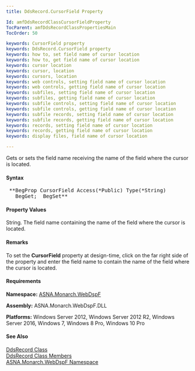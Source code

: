 ```yaml
---
title: DdsRecord.CursorField Property

Id: amfDdsRecordClassCursorFieldProperty
TocParent: amfDdsRecordClassPropertiesMain
TocOrder: 50

keywords: CursorField property
keywords: DdsRecord.CursorField property
keywords: how to, set field name of cursor location
keywords: how to, get field name of cursor location
keywords: cursor location
keywords: cursor, location
keywords: cursors, location
keywords: web controls, setting field name of cursor location
keywords: web controls, getting field name of cursor location
keywords: subfiles, setting field name of cursor location
keywords: subfiles, getting field name of cursor location
keywords: subfile controls, setting field name of cursor location
keywords: subfile controls, getting field name of cursor location
keywords: subfile records, setting field name of cursor location
keywords: subfile records, getting field name of cursor location
keywords: records, setting field name of cursor location
keywords: records, getting field name of cursor location
keywords: display files, field name of cursor location

---
```


Gets or sets the field name receiving the name of the field where the cursor is located.

#### Syntax
<pre class="prettyprint"> **BegProp CursorField Access(*Public) Type(*String)
   BegGet;  BegSet** </pre>

#### Property Values
String. The field name containing the name of the field where the cursor is located.

#### Remarks
To set the **CursorField** property at design-time, click on the far right side of the property and enter the field name to contain the name of the field where the cursor is located.

#### Requirements
**Namespace:** [ASNA.Monarch.WebDspF](amfWebDspFNamespace.html)

**Assembly:** ASNA.Monarch.WebDspF.DLL

**Platforms:** Windows Server 2012, Windows Server 2012 R2, Windows Server 2016, Windows 7, Windows 8 Pro, Windows 10 Pro

#### See Also
[DdsRecord Class](amfDdsRecordClass.html) <br /> [ DdsRecord Class Members](amfDdsRecordClassMembers.html) <br /> [ ASNA.Monarch.WebDspF Namespace](amfWebDspFNamespace.html) 
